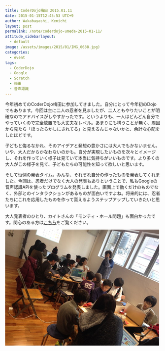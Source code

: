 ```yaml
---
title: CoderDojo梅田 2015.01.11
date: 2015-01-15T12:45:53 UTC+9
author: Wakabayashi, Kenichi
layout: post
permalink: /note/coderdojo-umeda-2015-01-11/
attitude_sidebarlayout:
  - default
image: /assets/images/2015/01/IMG_0638.jpg)
categories:
  - event
tags:
  - CoderDojo
  - Google
  - Scratch
  - 梅田
  - 音声認識
---
```

今年初めてのCoderDojo梅田に参加してきました。自分にとって今年初のDojoでもあります。今回は主に二人の忍者を見ましたが、二人ともやりたいことが明確なのでアドバイスがしやすかったです。というよりも、一人はどんどん自分でやっていくので完全放置でも大丈夫なレベル。あまりにも構うことが無く、周囲から見たら「ほったらかしにされてる」と見えるんじゃないかと、余計な心配をしたほどです。

子どもと侮るなかれ、そのアイデアと発想の豊かさには大人でもかないません。いや、大人だからかなわないのかも。自分が実現したいものを次々とイメージし、それを作っていく様子は見ていて本当に気持ちがいいものです。より多くの大人がこの様子を見て、子どもたちの可能性を知って欲しいと思います。

そして恒例の発表タイム。みんな、それぞれ自分の作ったものを発表してくれました。今回は、忍者だけでなく大人の発表もありということで、私もGoogleの音声認識APIを使ったプログラムを発表しました。画面上で動くだけのものでなく、外部とのインタラクションがあるものが面白いですよね。将来的には、忍者たちにこれを応用したものを作って貰えるようステップアップしていきたいと思います。

大人発表者のひとり、カイトさんの「モンティ・ホール問題」も面白かったです。関心のある方は[こちら](http://matome.naver.jp/odai/2134998076659648401)をご覧ください。

![CoderDojo梅田](/assets/images/2015/01/IMG_0638.jpg)
